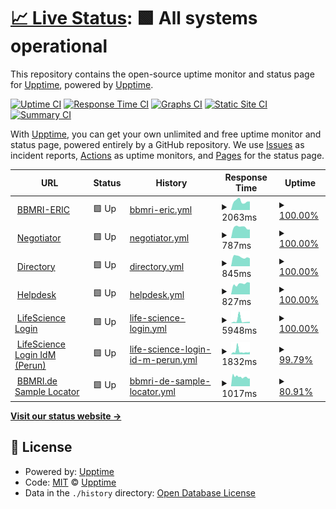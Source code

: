 # [📈 Live Status](https://status.bbmri-eric.eu): <!--live status--> **🟩 All systems operational**

This repository contains the open-source uptime monitor and status page for [Upptime](https://upptime.js.org), powered by [Upptime](https://github.com/upptime/upptime).

[![Uptime CI](https://github.com/bbmri-eric/status/workflows/Uptime%20CI/badge.svg)](https://github.com/bbmri-eric/status/actions?query=workflow%3A%22Uptime+CI%22)
[![Response Time CI](https://github.com/bbmri-eric/status/workflows/Response%20Time%20CI/badge.svg)](https://github.com/bbmri-eric/status/actions?query=workflow%3A%22Response+Time+CI%22)
[![Graphs CI](https://github.com/bbmri-eric/status/workflows/Graphs%20CI/badge.svg)](https://github.com/bbmri-eric/status/actions?query=workflow%3A%22Graphs+CI%22)
[![Static Site CI](https://github.com/bbmri-eric/status/workflows/Static%20Site%20CI/badge.svg)](https://github.com/bbmri-eric/status/actions?query=workflow%3A%22Static+Site+CI%22)
[![Summary CI](https://github.com/bbmri-eric/status/workflows/Summary%20CI/badge.svg)](https://github.com/bbmri-eric/status/actions?query=workflow%3A%22Summary+CI%22)

With [Upptime](https://upptime.js.org), you can get your own unlimited and free uptime monitor and status page, powered entirely by a GitHub repository. We use [Issues](https://github.com/upptime/upptime/issues) as incident reports, [Actions](https://github.com/bbmri-eric/status/actions) as uptime monitors, and [Pages](https://status.bbmri-eric.eu) for the status page.

<!--start: status pages-->
<!-- This summary is generated by Upptime (https://github.com/upptime/upptime) -->
<!-- Do not edit this manually, your changes will be overwritten -->
<!-- prettier-ignore -->
| URL | Status | History | Response Time | Uptime |
| --- | ------ | ------- | ------------- | ------ |
| <img alt="" src="https://icons.duckduckgo.com/ip3/www.bbmri-eric.eu.ico" height="13"> [BBMRI-ERIC](https://www.bbmri-eric.eu) | 🟩 Up | [bbmri-eric.yml](https://github.com/BBMRI-ERIC/status/commits/HEAD/history/bbmri-eric.yml) | <details><summary><img alt="Response time graph" src="./graphs/bbmri-eric/response-time-week.png" height="20"> 2063ms</summary><br><a href="https://status.bbmri-eric.eu/history/bbmri-eric"><img alt="Response time 3105" src="https://img.shields.io/endpoint?url=https%3A%2F%2Fraw.githubusercontent.com%2FBBMRI-ERIC%2Fstatus%2FHEAD%2Fapi%2Fbbmri-eric%2Fresponse-time.json"></a><br><a href="https://status.bbmri-eric.eu/history/bbmri-eric"><img alt="24-hour response time 1975" src="https://img.shields.io/endpoint?url=https%3A%2F%2Fraw.githubusercontent.com%2FBBMRI-ERIC%2Fstatus%2FHEAD%2Fapi%2Fbbmri-eric%2Fresponse-time-day.json"></a><br><a href="https://status.bbmri-eric.eu/history/bbmri-eric"><img alt="7-day response time 2063" src="https://img.shields.io/endpoint?url=https%3A%2F%2Fraw.githubusercontent.com%2FBBMRI-ERIC%2Fstatus%2FHEAD%2Fapi%2Fbbmri-eric%2Fresponse-time-week.json"></a><br><a href="https://status.bbmri-eric.eu/history/bbmri-eric"><img alt="30-day response time 1973" src="https://img.shields.io/endpoint?url=https%3A%2F%2Fraw.githubusercontent.com%2FBBMRI-ERIC%2Fstatus%2FHEAD%2Fapi%2Fbbmri-eric%2Fresponse-time-month.json"></a><br><a href="https://status.bbmri-eric.eu/history/bbmri-eric"><img alt="1-year response time 3105" src="https://img.shields.io/endpoint?url=https%3A%2F%2Fraw.githubusercontent.com%2FBBMRI-ERIC%2Fstatus%2FHEAD%2Fapi%2Fbbmri-eric%2Fresponse-time-year.json"></a></details> | <details><summary><a href="https://status.bbmri-eric.eu/history/bbmri-eric">100.00%</a></summary><a href="https://status.bbmri-eric.eu/history/bbmri-eric"><img alt="All-time uptime 84.94%" src="https://img.shields.io/endpoint?url=https%3A%2F%2Fraw.githubusercontent.com%2FBBMRI-ERIC%2Fstatus%2FHEAD%2Fapi%2Fbbmri-eric%2Fuptime.json"></a><br><a href="https://status.bbmri-eric.eu/history/bbmri-eric"><img alt="24-hour uptime 100.00%" src="https://img.shields.io/endpoint?url=https%3A%2F%2Fraw.githubusercontent.com%2FBBMRI-ERIC%2Fstatus%2FHEAD%2Fapi%2Fbbmri-eric%2Fuptime-day.json"></a><br><a href="https://status.bbmri-eric.eu/history/bbmri-eric"><img alt="7-day uptime 100.00%" src="https://img.shields.io/endpoint?url=https%3A%2F%2Fraw.githubusercontent.com%2FBBMRI-ERIC%2Fstatus%2FHEAD%2Fapi%2Fbbmri-eric%2Fuptime-week.json"></a><br><a href="https://status.bbmri-eric.eu/history/bbmri-eric"><img alt="30-day uptime 99.98%" src="https://img.shields.io/endpoint?url=https%3A%2F%2Fraw.githubusercontent.com%2FBBMRI-ERIC%2Fstatus%2FHEAD%2Fapi%2Fbbmri-eric%2Fuptime-month.json"></a><br><a href="https://status.bbmri-eric.eu/history/bbmri-eric"><img alt="1-year uptime 84.94%" src="https://img.shields.io/endpoint?url=https%3A%2F%2Fraw.githubusercontent.com%2FBBMRI-ERIC%2Fstatus%2FHEAD%2Fapi%2Fbbmri-eric%2Fuptime-year.json"></a></details>
| <img alt="" src="https://icons.duckduckgo.com/ip3/negotiator.bbmri-eric.eu.ico" height="13"> [Negotiator](https://negotiator.bbmri-eric.eu) | 🟩 Up | [negotiator.yml](https://github.com/BBMRI-ERIC/status/commits/HEAD/history/negotiator.yml) | <details><summary><img alt="Response time graph" src="./graphs/negotiator/response-time-week.png" height="20"> 787ms</summary><br><a href="https://status.bbmri-eric.eu/history/negotiator"><img alt="Response time 880" src="https://img.shields.io/endpoint?url=https%3A%2F%2Fraw.githubusercontent.com%2FBBMRI-ERIC%2Fstatus%2FHEAD%2Fapi%2Fnegotiator%2Fresponse-time.json"></a><br><a href="https://status.bbmri-eric.eu/history/negotiator"><img alt="24-hour response time 920" src="https://img.shields.io/endpoint?url=https%3A%2F%2Fraw.githubusercontent.com%2FBBMRI-ERIC%2Fstatus%2FHEAD%2Fapi%2Fnegotiator%2Fresponse-time-day.json"></a><br><a href="https://status.bbmri-eric.eu/history/negotiator"><img alt="7-day response time 787" src="https://img.shields.io/endpoint?url=https%3A%2F%2Fraw.githubusercontent.com%2FBBMRI-ERIC%2Fstatus%2FHEAD%2Fapi%2Fnegotiator%2Fresponse-time-week.json"></a><br><a href="https://status.bbmri-eric.eu/history/negotiator"><img alt="30-day response time 789" src="https://img.shields.io/endpoint?url=https%3A%2F%2Fraw.githubusercontent.com%2FBBMRI-ERIC%2Fstatus%2FHEAD%2Fapi%2Fnegotiator%2Fresponse-time-month.json"></a><br><a href="https://status.bbmri-eric.eu/history/negotiator"><img alt="1-year response time 880" src="https://img.shields.io/endpoint?url=https%3A%2F%2Fraw.githubusercontent.com%2FBBMRI-ERIC%2Fstatus%2FHEAD%2Fapi%2Fnegotiator%2Fresponse-time-year.json"></a></details> | <details><summary><a href="https://status.bbmri-eric.eu/history/negotiator">100.00%</a></summary><a href="https://status.bbmri-eric.eu/history/negotiator"><img alt="All-time uptime 99.67%" src="https://img.shields.io/endpoint?url=https%3A%2F%2Fraw.githubusercontent.com%2FBBMRI-ERIC%2Fstatus%2FHEAD%2Fapi%2Fnegotiator%2Fuptime.json"></a><br><a href="https://status.bbmri-eric.eu/history/negotiator"><img alt="24-hour uptime 100.00%" src="https://img.shields.io/endpoint?url=https%3A%2F%2Fraw.githubusercontent.com%2FBBMRI-ERIC%2Fstatus%2FHEAD%2Fapi%2Fnegotiator%2Fuptime-day.json"></a><br><a href="https://status.bbmri-eric.eu/history/negotiator"><img alt="7-day uptime 100.00%" src="https://img.shields.io/endpoint?url=https%3A%2F%2Fraw.githubusercontent.com%2FBBMRI-ERIC%2Fstatus%2FHEAD%2Fapi%2Fnegotiator%2Fuptime-week.json"></a><br><a href="https://status.bbmri-eric.eu/history/negotiator"><img alt="30-day uptime 100.00%" src="https://img.shields.io/endpoint?url=https%3A%2F%2Fraw.githubusercontent.com%2FBBMRI-ERIC%2Fstatus%2FHEAD%2Fapi%2Fnegotiator%2Fuptime-month.json"></a><br><a href="https://status.bbmri-eric.eu/history/negotiator"><img alt="1-year uptime 99.67%" src="https://img.shields.io/endpoint?url=https%3A%2F%2Fraw.githubusercontent.com%2FBBMRI-ERIC%2Fstatus%2FHEAD%2Fapi%2Fnegotiator%2Fuptime-year.json"></a></details>
| <img alt="" src="https://icons.duckduckgo.com/ip3/directory.bbmri-eric.eu.ico" height="13"> [Directory](https://directory.bbmri-eric.eu) | 🟩 Up | [directory.yml](https://github.com/BBMRI-ERIC/status/commits/HEAD/history/directory.yml) | <details><summary><img alt="Response time graph" src="./graphs/directory/response-time-week.png" height="20"> 845ms</summary><br><a href="https://status.bbmri-eric.eu/history/directory"><img alt="Response time 970" src="https://img.shields.io/endpoint?url=https%3A%2F%2Fraw.githubusercontent.com%2FBBMRI-ERIC%2Fstatus%2FHEAD%2Fapi%2Fdirectory%2Fresponse-time.json"></a><br><a href="https://status.bbmri-eric.eu/history/directory"><img alt="24-hour response time 860" src="https://img.shields.io/endpoint?url=https%3A%2F%2Fraw.githubusercontent.com%2FBBMRI-ERIC%2Fstatus%2FHEAD%2Fapi%2Fdirectory%2Fresponse-time-day.json"></a><br><a href="https://status.bbmri-eric.eu/history/directory"><img alt="7-day response time 845" src="https://img.shields.io/endpoint?url=https%3A%2F%2Fraw.githubusercontent.com%2FBBMRI-ERIC%2Fstatus%2FHEAD%2Fapi%2Fdirectory%2Fresponse-time-week.json"></a><br><a href="https://status.bbmri-eric.eu/history/directory"><img alt="30-day response time 878" src="https://img.shields.io/endpoint?url=https%3A%2F%2Fraw.githubusercontent.com%2FBBMRI-ERIC%2Fstatus%2FHEAD%2Fapi%2Fdirectory%2Fresponse-time-month.json"></a><br><a href="https://status.bbmri-eric.eu/history/directory"><img alt="1-year response time 970" src="https://img.shields.io/endpoint?url=https%3A%2F%2Fraw.githubusercontent.com%2FBBMRI-ERIC%2Fstatus%2FHEAD%2Fapi%2Fdirectory%2Fresponse-time-year.json"></a></details> | <details><summary><a href="https://status.bbmri-eric.eu/history/directory">100.00%</a></summary><a href="https://status.bbmri-eric.eu/history/directory"><img alt="All-time uptime 99.20%" src="https://img.shields.io/endpoint?url=https%3A%2F%2Fraw.githubusercontent.com%2FBBMRI-ERIC%2Fstatus%2FHEAD%2Fapi%2Fdirectory%2Fuptime.json"></a><br><a href="https://status.bbmri-eric.eu/history/directory"><img alt="24-hour uptime 100.00%" src="https://img.shields.io/endpoint?url=https%3A%2F%2Fraw.githubusercontent.com%2FBBMRI-ERIC%2Fstatus%2FHEAD%2Fapi%2Fdirectory%2Fuptime-day.json"></a><br><a href="https://status.bbmri-eric.eu/history/directory"><img alt="7-day uptime 100.00%" src="https://img.shields.io/endpoint?url=https%3A%2F%2Fraw.githubusercontent.com%2FBBMRI-ERIC%2Fstatus%2FHEAD%2Fapi%2Fdirectory%2Fuptime-week.json"></a><br><a href="https://status.bbmri-eric.eu/history/directory"><img alt="30-day uptime 99.01%" src="https://img.shields.io/endpoint?url=https%3A%2F%2Fraw.githubusercontent.com%2FBBMRI-ERIC%2Fstatus%2FHEAD%2Fapi%2Fdirectory%2Fuptime-month.json"></a><br><a href="https://status.bbmri-eric.eu/history/directory"><img alt="1-year uptime 99.20%" src="https://img.shields.io/endpoint?url=https%3A%2F%2Fraw.githubusercontent.com%2FBBMRI-ERIC%2Fstatus%2FHEAD%2Fapi%2Fdirectory%2Fuptime-year.json"></a></details>
| <img alt="" src="https://icons.duckduckgo.com/ip3/helpdesk.bbmri-eric.eu.ico" height="13"> [Helpdesk](https://helpdesk.bbmri-eric.eu/RT) | 🟩 Up | [helpdesk.yml](https://github.com/BBMRI-ERIC/status/commits/HEAD/history/helpdesk.yml) | <details><summary><img alt="Response time graph" src="./graphs/helpdesk/response-time-week.png" height="20"> 827ms</summary><br><a href="https://status.bbmri-eric.eu/history/helpdesk"><img alt="Response time 817" src="https://img.shields.io/endpoint?url=https%3A%2F%2Fraw.githubusercontent.com%2FBBMRI-ERIC%2Fstatus%2FHEAD%2Fapi%2Fhelpdesk%2Fresponse-time.json"></a><br><a href="https://status.bbmri-eric.eu/history/helpdesk"><img alt="24-hour response time 759" src="https://img.shields.io/endpoint?url=https%3A%2F%2Fraw.githubusercontent.com%2FBBMRI-ERIC%2Fstatus%2FHEAD%2Fapi%2Fhelpdesk%2Fresponse-time-day.json"></a><br><a href="https://status.bbmri-eric.eu/history/helpdesk"><img alt="7-day response time 827" src="https://img.shields.io/endpoint?url=https%3A%2F%2Fraw.githubusercontent.com%2FBBMRI-ERIC%2Fstatus%2FHEAD%2Fapi%2Fhelpdesk%2Fresponse-time-week.json"></a><br><a href="https://status.bbmri-eric.eu/history/helpdesk"><img alt="30-day response time 802" src="https://img.shields.io/endpoint?url=https%3A%2F%2Fraw.githubusercontent.com%2FBBMRI-ERIC%2Fstatus%2FHEAD%2Fapi%2Fhelpdesk%2Fresponse-time-month.json"></a><br><a href="https://status.bbmri-eric.eu/history/helpdesk"><img alt="1-year response time 817" src="https://img.shields.io/endpoint?url=https%3A%2F%2Fraw.githubusercontent.com%2FBBMRI-ERIC%2Fstatus%2FHEAD%2Fapi%2Fhelpdesk%2Fresponse-time-year.json"></a></details> | <details><summary><a href="https://status.bbmri-eric.eu/history/helpdesk">100.00%</a></summary><a href="https://status.bbmri-eric.eu/history/helpdesk"><img alt="All-time uptime 100.00%" src="https://img.shields.io/endpoint?url=https%3A%2F%2Fraw.githubusercontent.com%2FBBMRI-ERIC%2Fstatus%2FHEAD%2Fapi%2Fhelpdesk%2Fuptime.json"></a><br><a href="https://status.bbmri-eric.eu/history/helpdesk"><img alt="24-hour uptime 100.00%" src="https://img.shields.io/endpoint?url=https%3A%2F%2Fraw.githubusercontent.com%2FBBMRI-ERIC%2Fstatus%2FHEAD%2Fapi%2Fhelpdesk%2Fuptime-day.json"></a><br><a href="https://status.bbmri-eric.eu/history/helpdesk"><img alt="7-day uptime 100.00%" src="https://img.shields.io/endpoint?url=https%3A%2F%2Fraw.githubusercontent.com%2FBBMRI-ERIC%2Fstatus%2FHEAD%2Fapi%2Fhelpdesk%2Fuptime-week.json"></a><br><a href="https://status.bbmri-eric.eu/history/helpdesk"><img alt="30-day uptime 100.00%" src="https://img.shields.io/endpoint?url=https%3A%2F%2Fraw.githubusercontent.com%2FBBMRI-ERIC%2Fstatus%2FHEAD%2Fapi%2Fhelpdesk%2Fuptime-month.json"></a><br><a href="https://status.bbmri-eric.eu/history/helpdesk"><img alt="1-year uptime 100.00%" src="https://img.shields.io/endpoint?url=https%3A%2F%2Fraw.githubusercontent.com%2FBBMRI-ERIC%2Fstatus%2FHEAD%2Fapi%2Fhelpdesk%2Fuptime-year.json"></a></details>
| <img alt="" src="https://lifescience-ri.eu/fileadmin/lifescience-ri/media/Images/login-grey-wide.jpg.png" height="13"> [LifeScience Login](https://login.bbmri-eric.eu/oidc/.well-known/openid-configuration) | 🟩 Up | [life-science-login.yml](https://github.com/BBMRI-ERIC/status/commits/HEAD/history/life-science-login.yml) | <details><summary><img alt="Response time graph" src="./graphs/life-science-login/response-time-week.png" height="20"> 5948ms</summary><br><a href="https://status.bbmri-eric.eu/history/life-science-login"><img alt="Response time 1913" src="https://img.shields.io/endpoint?url=https%3A%2F%2Fraw.githubusercontent.com%2FBBMRI-ERIC%2Fstatus%2FHEAD%2Fapi%2Flife-science-login%2Fresponse-time.json"></a><br><a href="https://status.bbmri-eric.eu/history/life-science-login"><img alt="24-hour response time 20627" src="https://img.shields.io/endpoint?url=https%3A%2F%2Fraw.githubusercontent.com%2FBBMRI-ERIC%2Fstatus%2FHEAD%2Fapi%2Flife-science-login%2Fresponse-time-day.json"></a><br><a href="https://status.bbmri-eric.eu/history/life-science-login"><img alt="7-day response time 5948" src="https://img.shields.io/endpoint?url=https%3A%2F%2Fraw.githubusercontent.com%2FBBMRI-ERIC%2Fstatus%2FHEAD%2Fapi%2Flife-science-login%2Fresponse-time-week.json"></a><br><a href="https://status.bbmri-eric.eu/history/life-science-login"><img alt="30-day response time 3312" src="https://img.shields.io/endpoint?url=https%3A%2F%2Fraw.githubusercontent.com%2FBBMRI-ERIC%2Fstatus%2FHEAD%2Fapi%2Flife-science-login%2Fresponse-time-month.json"></a><br><a href="https://status.bbmri-eric.eu/history/life-science-login"><img alt="1-year response time 1913" src="https://img.shields.io/endpoint?url=https%3A%2F%2Fraw.githubusercontent.com%2FBBMRI-ERIC%2Fstatus%2FHEAD%2Fapi%2Flife-science-login%2Fresponse-time-year.json"></a></details> | <details><summary><a href="https://status.bbmri-eric.eu/history/life-science-login">100.00%</a></summary><a href="https://status.bbmri-eric.eu/history/life-science-login"><img alt="All-time uptime 99.91%" src="https://img.shields.io/endpoint?url=https%3A%2F%2Fraw.githubusercontent.com%2FBBMRI-ERIC%2Fstatus%2FHEAD%2Fapi%2Flife-science-login%2Fuptime.json"></a><br><a href="https://status.bbmri-eric.eu/history/life-science-login"><img alt="24-hour uptime 100.00%" src="https://img.shields.io/endpoint?url=https%3A%2F%2Fraw.githubusercontent.com%2FBBMRI-ERIC%2Fstatus%2FHEAD%2Fapi%2Flife-science-login%2Fuptime-day.json"></a><br><a href="https://status.bbmri-eric.eu/history/life-science-login"><img alt="7-day uptime 100.00%" src="https://img.shields.io/endpoint?url=https%3A%2F%2Fraw.githubusercontent.com%2FBBMRI-ERIC%2Fstatus%2FHEAD%2Fapi%2Flife-science-login%2Fuptime-week.json"></a><br><a href="https://status.bbmri-eric.eu/history/life-science-login"><img alt="30-day uptime 99.72%" src="https://img.shields.io/endpoint?url=https%3A%2F%2Fraw.githubusercontent.com%2FBBMRI-ERIC%2Fstatus%2FHEAD%2Fapi%2Flife-science-login%2Fuptime-month.json"></a><br><a href="https://status.bbmri-eric.eu/history/life-science-login"><img alt="1-year uptime 99.91%" src="https://img.shields.io/endpoint?url=https%3A%2F%2Fraw.githubusercontent.com%2FBBMRI-ERIC%2Fstatus%2FHEAD%2Fapi%2Flife-science-login%2Fuptime-year.json"></a></details>
| <img alt="" src="https://perun.aai.lifescience-ri.eu/assets/img/perun.ico" height="13"> [LifeScience Login IdM (Perun)](https://perun.aai.lifescience-ri.eu) | 🟩 Up | [life-science-login-id-m-perun.yml](https://github.com/BBMRI-ERIC/status/commits/HEAD/history/life-science-login-id-m-perun.yml) | <details><summary><img alt="Response time graph" src="./graphs/life-science-login-id-m-perun/response-time-week.png" height="20"> 1832ms</summary><br><a href="https://status.bbmri-eric.eu/history/life-science-login-id-m-perun"><img alt="Response time 1315" src="https://img.shields.io/endpoint?url=https%3A%2F%2Fraw.githubusercontent.com%2FBBMRI-ERIC%2Fstatus%2FHEAD%2Fapi%2Flife-science-login-id-m-perun%2Fresponse-time.json"></a><br><a href="https://status.bbmri-eric.eu/history/life-science-login-id-m-perun"><img alt="24-hour response time 1104" src="https://img.shields.io/endpoint?url=https%3A%2F%2Fraw.githubusercontent.com%2FBBMRI-ERIC%2Fstatus%2FHEAD%2Fapi%2Flife-science-login-id-m-perun%2Fresponse-time-day.json"></a><br><a href="https://status.bbmri-eric.eu/history/life-science-login-id-m-perun"><img alt="7-day response time 1832" src="https://img.shields.io/endpoint?url=https%3A%2F%2Fraw.githubusercontent.com%2FBBMRI-ERIC%2Fstatus%2FHEAD%2Fapi%2Flife-science-login-id-m-perun%2Fresponse-time-week.json"></a><br><a href="https://status.bbmri-eric.eu/history/life-science-login-id-m-perun"><img alt="30-day response time 1395" src="https://img.shields.io/endpoint?url=https%3A%2F%2Fraw.githubusercontent.com%2FBBMRI-ERIC%2Fstatus%2FHEAD%2Fapi%2Flife-science-login-id-m-perun%2Fresponse-time-month.json"></a><br><a href="https://status.bbmri-eric.eu/history/life-science-login-id-m-perun"><img alt="1-year response time 1315" src="https://img.shields.io/endpoint?url=https%3A%2F%2Fraw.githubusercontent.com%2FBBMRI-ERIC%2Fstatus%2FHEAD%2Fapi%2Flife-science-login-id-m-perun%2Fresponse-time-year.json"></a></details> | <details><summary><a href="https://status.bbmri-eric.eu/history/life-science-login-id-m-perun">99.79%</a></summary><a href="https://status.bbmri-eric.eu/history/life-science-login-id-m-perun"><img alt="All-time uptime 99.93%" src="https://img.shields.io/endpoint?url=https%3A%2F%2Fraw.githubusercontent.com%2FBBMRI-ERIC%2Fstatus%2FHEAD%2Fapi%2Flife-science-login-id-m-perun%2Fuptime.json"></a><br><a href="https://status.bbmri-eric.eu/history/life-science-login-id-m-perun"><img alt="24-hour uptime 100.00%" src="https://img.shields.io/endpoint?url=https%3A%2F%2Fraw.githubusercontent.com%2FBBMRI-ERIC%2Fstatus%2FHEAD%2Fapi%2Flife-science-login-id-m-perun%2Fuptime-day.json"></a><br><a href="https://status.bbmri-eric.eu/history/life-science-login-id-m-perun"><img alt="7-day uptime 99.79%" src="https://img.shields.io/endpoint?url=https%3A%2F%2Fraw.githubusercontent.com%2FBBMRI-ERIC%2Fstatus%2FHEAD%2Fapi%2Flife-science-login-id-m-perun%2Fuptime-week.json"></a><br><a href="https://status.bbmri-eric.eu/history/life-science-login-id-m-perun"><img alt="30-day uptime 99.83%" src="https://img.shields.io/endpoint?url=https%3A%2F%2Fraw.githubusercontent.com%2FBBMRI-ERIC%2Fstatus%2FHEAD%2Fapi%2Flife-science-login-id-m-perun%2Fuptime-month.json"></a><br><a href="https://status.bbmri-eric.eu/history/life-science-login-id-m-perun"><img alt="1-year uptime 99.93%" src="https://img.shields.io/endpoint?url=https%3A%2F%2Fraw.githubusercontent.com%2FBBMRI-ERIC%2Fstatus%2FHEAD%2Fapi%2Flife-science-login-id-m-perun%2Fuptime-year.json"></a></details>
| <img alt="" src="https://icons.duckduckgo.com/ip3/samplelocator.bbmri.de.ico" height="13"> [BBMRI.de Sample Locator](https://samplelocator.bbmri.de) | 🟩 Up | [bbmri-de-sample-locator.yml](https://github.com/BBMRI-ERIC/status/commits/HEAD/history/bbmri-de-sample-locator.yml) | <details><summary><img alt="Response time graph" src="./graphs/bbmri-de-sample-locator/response-time-week.png" height="20"> 1017ms</summary><br><a href="https://status.bbmri-eric.eu/history/bbmri-de-sample-locator"><img alt="Response time 1108" src="https://img.shields.io/endpoint?url=https%3A%2F%2Fraw.githubusercontent.com%2FBBMRI-ERIC%2Fstatus%2FHEAD%2Fapi%2Fbbmri-de-sample-locator%2Fresponse-time.json"></a><br><a href="https://status.bbmri-eric.eu/history/bbmri-de-sample-locator"><img alt="24-hour response time 1153" src="https://img.shields.io/endpoint?url=https%3A%2F%2Fraw.githubusercontent.com%2FBBMRI-ERIC%2Fstatus%2FHEAD%2Fapi%2Fbbmri-de-sample-locator%2Fresponse-time-day.json"></a><br><a href="https://status.bbmri-eric.eu/history/bbmri-de-sample-locator"><img alt="7-day response time 1017" src="https://img.shields.io/endpoint?url=https%3A%2F%2Fraw.githubusercontent.com%2FBBMRI-ERIC%2Fstatus%2FHEAD%2Fapi%2Fbbmri-de-sample-locator%2Fresponse-time-week.json"></a><br><a href="https://status.bbmri-eric.eu/history/bbmri-de-sample-locator"><img alt="30-day response time 1068" src="https://img.shields.io/endpoint?url=https%3A%2F%2Fraw.githubusercontent.com%2FBBMRI-ERIC%2Fstatus%2FHEAD%2Fapi%2Fbbmri-de-sample-locator%2Fresponse-time-month.json"></a><br><a href="https://status.bbmri-eric.eu/history/bbmri-de-sample-locator"><img alt="1-year response time 1108" src="https://img.shields.io/endpoint?url=https%3A%2F%2Fraw.githubusercontent.com%2FBBMRI-ERIC%2Fstatus%2FHEAD%2Fapi%2Fbbmri-de-sample-locator%2Fresponse-time-year.json"></a></details> | <details><summary><a href="https://status.bbmri-eric.eu/history/bbmri-de-sample-locator">80.91%</a></summary><a href="https://status.bbmri-eric.eu/history/bbmri-de-sample-locator"><img alt="All-time uptime 96.03%" src="https://img.shields.io/endpoint?url=https%3A%2F%2Fraw.githubusercontent.com%2FBBMRI-ERIC%2Fstatus%2FHEAD%2Fapi%2Fbbmri-de-sample-locator%2Fuptime.json"></a><br><a href="https://status.bbmri-eric.eu/history/bbmri-de-sample-locator"><img alt="24-hour uptime 50.76%" src="https://img.shields.io/endpoint?url=https%3A%2F%2Fraw.githubusercontent.com%2FBBMRI-ERIC%2Fstatus%2FHEAD%2Fapi%2Fbbmri-de-sample-locator%2Fuptime-day.json"></a><br><a href="https://status.bbmri-eric.eu/history/bbmri-de-sample-locator"><img alt="7-day uptime 80.91%" src="https://img.shields.io/endpoint?url=https%3A%2F%2Fraw.githubusercontent.com%2FBBMRI-ERIC%2Fstatus%2FHEAD%2Fapi%2Fbbmri-de-sample-locator%2Fuptime-week.json"></a><br><a href="https://status.bbmri-eric.eu/history/bbmri-de-sample-locator"><img alt="30-day uptime 95.40%" src="https://img.shields.io/endpoint?url=https%3A%2F%2Fraw.githubusercontent.com%2FBBMRI-ERIC%2Fstatus%2FHEAD%2Fapi%2Fbbmri-de-sample-locator%2Fuptime-month.json"></a><br><a href="https://status.bbmri-eric.eu/history/bbmri-de-sample-locator"><img alt="1-year uptime 96.03%" src="https://img.shields.io/endpoint?url=https%3A%2F%2Fraw.githubusercontent.com%2FBBMRI-ERIC%2Fstatus%2FHEAD%2Fapi%2Fbbmri-de-sample-locator%2Fuptime-year.json"></a></details>

<!--end: status pages-->

[**Visit our status website →**](https://status.bbmri-eric.eu)

## 📄 License

- Powered by: [Upptime](https://github.com/upptime/upptime)
- Code: [MIT](./LICENSE) © [Upptime](https://upptime.js.org)
- Data in the `./history` directory: [Open Database License](https://opendatacommons.org/licenses/odbl/1-0/)
